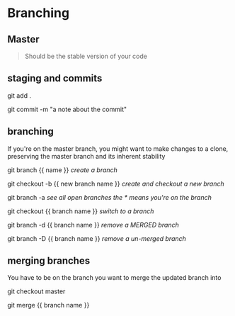 # Branching

## Master

> Should be the stable version of your code

## staging and commits

git add .

git commit -m "a note about the commit"

## branching

If you're on the master branch, you might want to make changes to a clone, preserving the master branch and its inherent stability

git branch {{ name }} _create a branch_

git checkout -b {{ new branch name }} _create and checkout a new branch_

git branch -a _see all open branches the * means you're on the branch_

git checkout {{ branch name }} _switch to a branch_

git branch -d {{ branch name }} _remove a MERGED branch_

git branch -D {{ branch name }} _remove a un-merged branch_

## merging branches

You have to be on the branch you want to merge the updated branch into

git checkout master

git merge {{ branch name }}
